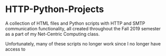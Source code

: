 # HTTP-Python-Projects
A collection of HTML files and Python scripts with HTTP and SMTP communication functionality, all created throughout the Fall 2019 semester as a part of my Net-Centric Computing class.

Unfortunately, many of these scripts no longer work since I no longer have access to 
